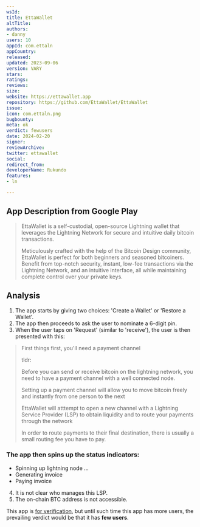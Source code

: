 ```yaml
---
wsId: 
title: EttaWallet
altTitle: 
authors:
- danny
users: 10
appId: com.ettaln
appCountry: 
released: 
updated: 2023-09-06
version: VARY
stars: 
ratings: 
reviews: 
size: 
website: https://ettawallet.app
repository: https://github.com/EttaWallet/EttaWallet
issue: 
icon: com.ettaln.png
bugbounty: 
meta: ok
verdict: fewusers
date: 2024-02-20
signer: 
reviewArchive: 
twitter: ettawallet
social: 
redirect_from: 
developerName: Rukundo
features:
- ln

---
```


## App Description from Google Play

> EttaWallet is a self-custodial, open-source Lightning wallet that leverages the Lightning Network for secure and intuitive daily bitcoin transactions.
>
> Meticulously crafted with the help of the Bitcoin Design community, EttaWallet is perfect for both beginners and seasoned bitcoiners. Benefit from top-notch security, instant, low-fee transactions via the Lightning Network, and an intuitive interface, all while maintaining complete control over your private keys.

## Analysis 

1. The app starts by giving two choices: 'Create a Wallet' or 'Restore a Wallet'.
2. The app then proceeds to ask the user to nominate a 6-digit pin. 
3. When the user taps on 'Request' (similar to 'receive'), the user is then presented with this:

> First things first, you'll need a payment channel
>
> tldr:
>
> Before you can send or receive bitcoin on the lightning network, you need to have a payment channel with a well connected node.
>
> Setting up a payment channel will allow you to move bitcoin freely and instantly from one person to the next
>
> EttaWallet will atttempt to open a new channel with a Lightning Service Provider (LSP) to obtain liquidity and to route your payments through the network
>
> In order to route payments to their final destination, there is usually a small routing fee you have to pay.
> 

### The app then spins up the status indicators:
- Spinning up lightning node ...
- Generating invoice
- Paying invoice

4. It is not clear who manages this LSP. 
5. The on-chain BTC address is not accessible.

This app is [for verification](https://github.com/EttaWallet/EttaWallet/issues/7), but until such time this app has more users, the prevailing verdict would be that it has **few users**.


